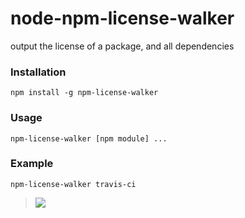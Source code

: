 node-npm-license-walker
=======================

output the license of a package, and all dependencies

### Installation
```
npm install -g npm-license-walker
```

### Usage
```
npm-license-walker [npm module] ...
```

### Example
```
npm-license-walker travis-ci
```

> ![](http://s24.postimg.org/nk8yhboad/Screen_Shot_2013_07_23_at_7_54_37_AM.png)
